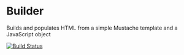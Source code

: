 # Builder

Builds and populates HTML from a simple Mustache template and a JavaScript object

[![Build Status](https://travis-ci.org/collingo/builder.svg)](https://travis-ci.org/collingo/builder)